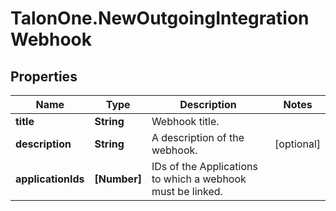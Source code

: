 # TalonOne.NewOutgoingIntegrationWebhook

## Properties

Name | Type | Description | Notes
------------ | ------------- | ------------- | -------------
**title** | **String** | Webhook title. | 
**description** | **String** | A description of the webhook. | [optional] 
**applicationIds** | **[Number]** | IDs of the Applications to which a webhook must be linked. | 


